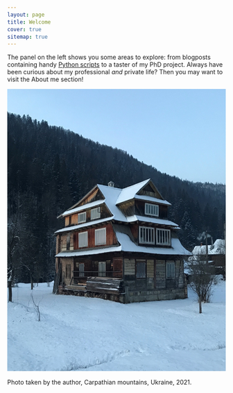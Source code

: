 ```yaml
---
layout: page
title: Welcome
cover: true
sitemap: true
---
```


The panel on the left shows you some areas to explore: from blogposts containing handy [Python scripts](https://renswilderom.github.io/blog/python/) to a taster of my PhD project. Always have been curious about my professional _and_ private life? Then you may want to visit the About me section!

<!-- ![home](/assets/img/home_2.jpeg) -->
<p align="center">
<img src="/assets/img/home_2.jpeg" alt="Carpathian" width="650" height="650" />
</p>

Photo taken by the author, Carpathian mountains, Ukraine, 2021.
